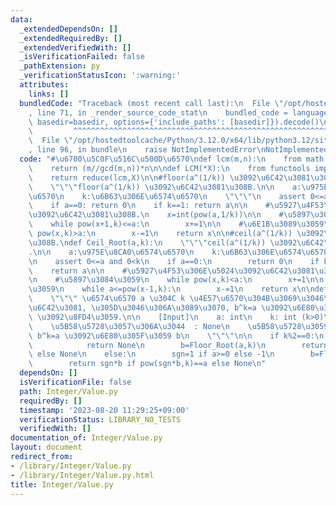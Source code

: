 ```yaml
---
data:
  _extendedDependsOn: []
  _extendedRequiredBy: []
  _extendedVerifiedWith: []
  _isVerificationFailed: false
  _pathExtension: py
  _verificationStatusIcon: ':warning:'
  attributes:
    links: []
  bundledCode: "Traceback (most recent call last):\n  File \"/opt/hostedtoolcache/Python/3.12.0/x64/lib/python3.12/site-packages/onlinejudge_verify/documentation/build.py\"\
    , line 71, in _render_source_code_stat\n    bundled_code = language.bundle(stat.path,\
    \ basedir=basedir, options={'include_paths': [basedir]}).decode()\n          \
    \         ^^^^^^^^^^^^^^^^^^^^^^^^^^^^^^^^^^^^^^^^^^^^^^^^^^^^^^^^^^^^^^^^^^^^^^^^^^^^^^^^^\n\
    \  File \"/opt/hostedtoolcache/Python/3.12.0/x64/lib/python3.12/site-packages/onlinejudge_verify/languages/python.py\"\
    , line 96, in bundle\n    raise NotImplementedError\nNotImplementedError\n"
  code: "#\u6700\u5C0F\u516C\u500D\u6570\ndef lcm(m,n):\n    from math import gcd\n\
    \    return (m//gcd(m,n))*n\n\ndef LCM(*X):\n    from functools import reduce\n\
    \    return reduce(lcm,X)\n\n#floor(a^(1/k)) \u3092\u6C42\u3081\u308B.\ndef Floor_Root(a,k):\n\
    \    \"\"\"floor(a^(1/k)) \u3092\u6C42\u3081\u308B.\n\n    a:\u975E\u8CA0\u6574\
    \u6570\n    k:\u6B63\u306E\u6574\u6570\n    \"\"\"\n    assert 0<=a and 0<k\n\
    \    if a==0: return 0\n    if k==1: return a\n\n    #\u5927\u4F53\u306E\u5024\
    \u3092\u6C42\u3081\u308B.\n    x=int(pow(a,1/k))\n\n    #\u5897\u3084\u3059\n\
    \    while pow(x+1,k)<=a:\n        x+=1\n\n    #\u6E1B\u3089\u3059\n    while\
    \ pow(x,k)>a:\n        x-=1\n    return x\n\n#ceil(a^(1/k)) \u3092\u6C42\u3081\
    \u308B.\ndef Ceil_Root(a,k):\n    \"\"\"ceil(a^(1/k)) \u3092\u6C42\u3081\u308B\
    .\n\n    a:\u975E\u8CA0\u6574\u6570\n    k:\u6B63\u306E\u6574\u6570\n    \"\"\"\
    \n    assert 0<=a and 0<k\n    if a==0:\n        return 0\n    if k==1:\n    \
    \    return a\n\n    #\u5927\u4F53\u306E\u5024\u3092\u6C42\u3081\u308B.\n    x=int(pow(a,1/k))+1\n\
    \n    #\u5897\u3084\u3059\n    while pow(x,k)<a:\n        x+=1\n\n    #\u6E1B\u3089\
    \u3059\n    while a<=pow(x-1,k):\n        x-=1\n    return x\n\ndef kth_Power(a,k):\n\
    \    \"\"\" \u6574\u6570 a \u304C k \u4E57\u6570\u304B\u3069\u3046\u304B\u3092\
    \u6C42\u3081, \u305D\u3046\u306A\u3089\u3070, b^k=a \u3092\u6E80\u305F\u3059 k\
    \ \u3092\u8FD4\u3059.\n\n    [Input]\n    a: int\n    k: int (k>0)\n\n    [Output]\n\
    \    \u5B58\u5728\u3057\u306A\u3044  : None\n    \u5B58\u5728\u3059\u308B    :\
    \ b^k=a \u3092\u6E80\u305F\u3059 b\n    \"\"\"\n\n    if k%2==0:\n        if a<0:\n\
    \            return None\n        b=Floor_Root(a,k)\n        return b if pow(b,k)==a\
    \ else None\n    else:\n        sgn=1 if a>=0 else -1\n        b=Floor_Root(abs(a),k)\n\
    \        return sgn*b if pow(sgn*b,k)==a else None\n"
  dependsOn: []
  isVerificationFile: false
  path: Integer/Value.py
  requiredBy: []
  timestamp: '2023-08-20 11:29:25+09:00'
  verificationStatus: LIBRARY_NO_TESTS
  verifiedWith: []
documentation_of: Integer/Value.py
layout: document
redirect_from:
- /library/Integer/Value.py
- /library/Integer/Value.py.html
title: Integer/Value.py
---
```

